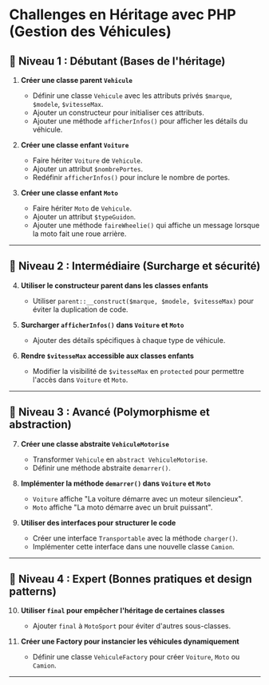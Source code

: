 # Challenges en Héritage avec PHP (Gestion des Véhicules)

## 🔹 Niveau 1 : Débutant (Bases de l'héritage)

1. **Créer une classe parent `Vehicule`**
   - Définir une classe `Vehicule` avec les attributs privés `$marque`, `$modele`, `$vitesseMax`.
   - Ajouter un constructeur pour initialiser ces attributs.
   - Ajouter une méthode `afficherInfos()` pour afficher les détails du véhicule.

2. **Créer une classe enfant `Voiture`**
   - Faire hériter `Voiture` de `Vehicule`.
   - Ajouter un attribut `$nombrePortes`.
   - Redéfinir `afficherInfos()` pour inclure le nombre de portes.

3. **Créer une classe enfant `Moto`**
   - Faire hériter `Moto` de `Vehicule`.
   - Ajouter un attribut `$typeGuidon`.
   - Ajouter une méthode `faireWheelie()` qui affiche un message lorsque la moto fait une roue arrière.

---

## 🔹 Niveau 2 : Intermédiaire (Surcharge et sécurité)

4. **Utiliser le constructeur parent dans les classes enfants**
   - Utiliser `parent::__construct($marque, $modele, $vitesseMax)` pour éviter la duplication de code.

5. **Surcharger `afficherInfos()` dans `Voiture` et `Moto`**
   - Ajouter des détails spécifiques à chaque type de véhicule.

6. **Rendre `$vitesseMax` accessible aux classes enfants**
   - Modifier la visibilité de `$vitesseMax` en `protected` pour permettre l'accès dans `Voiture` et `Moto`.

---

## 🔹 Niveau 3 : Avancé (Polymorphisme et abstraction)

7. **Créer une classe abstraite `VehiculeMotorise`**
   - Transformer `Vehicule` en `abstract VehiculeMotorise`.
   - Définir une méthode abstraite `demarrer()`.

8. **Implémenter la méthode `demarrer()` dans `Voiture` et `Moto`**
   - `Voiture` affiche "La voiture démarre avec un moteur silencieux".
   - `Moto` affiche "La moto démarre avec un bruit puissant".

9. **Utiliser des interfaces pour structurer le code**
   - Créer une interface `Transportable` avec la méthode `charger()`.
   - Implémenter cette interface dans une nouvelle classe `Camion`.

---

## 🔹 Niveau 4 : Expert (Bonnes pratiques et design patterns)

10. **Utiliser `final` pour empêcher l'héritage de certaines classes**
    - Ajouter `final` à `MotoSport` pour éviter d'autres sous-classes.

11. **Créer une Factory pour instancier les véhicules dynamiquement**
    - Définir une classe `VehiculeFactory` pour créer `Voiture`, `Moto` ou `Camion`.

---
